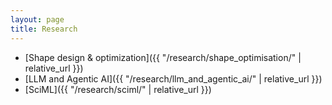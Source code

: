 ```yaml
---
layout: page
title: Research
---
```



- [Shape design & optimization]({{ "/research/shape_optimisation/" | relative_url }})
- [LLM and Agentic AI]({{ "/research/llm_and_agentic_ai/" | relative_url }})
- [SciML]({{ "/research/sciml/" | relative_url }})


